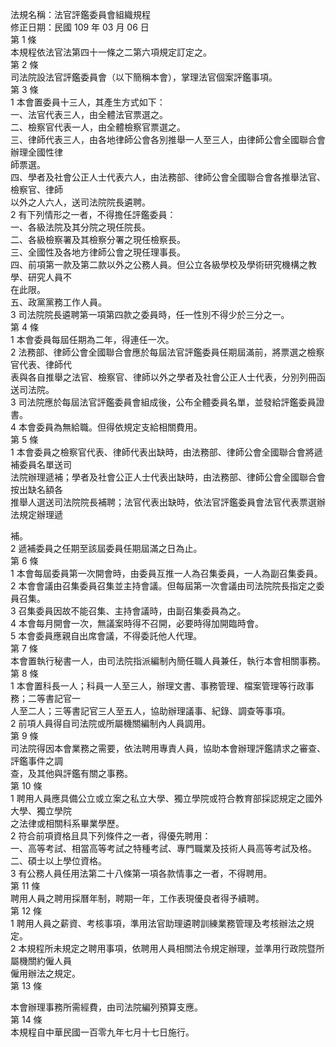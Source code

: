法規名稱：法官評鑑委員會組織規程  
修正日期：民國 109 年 03 月 06 日  
第 1 條  
本規程依法官法第四十一條之二第六項規定訂定之。  
第 2 條  
司法院設法官評鑑委員會（以下簡稱本會），掌理法官個案評鑑事項。  
第 3 條  
1 本會置委員十三人，其產生方式如下：  
一、法官代表三人，由全體法官票選之。  
二、檢察官代表一人，由全體檢察官票選之。  
三、律師代表三人，由各地律師公會各別推舉一人至三人，由律師公會全國聯合會辦理全國性律  
師票選。  
四、學者及社會公正人士代表六人，由法務部、律師公會全國聯合會各推舉法官、檢察官、律師  
以外之人六人，送司法院院長遴聘。  
2 有下列情形之一者，不得擔任評鑑委員：  
一、各級法院及其分院之現任院長。  
二、各級檢察署及其檢察分署之現任檢察長。  
三、全國性及各地方律師公會之現任理事長。  
四、前項第一款及第二款以外之公務人員。但公立各級學校及學術研究機構之教學、研究人員不  
在此限。  
五、政黨黨務工作人員。  
3 司法院院長遴聘第一項第四款之委員時，任一性別不得少於三分之一。  
第 4 條  
1 本會委員每屆任期為二年，得連任一次。  
2 法務部、律師公會全國聯合會應於每屆法官評鑑委員任期屆滿前，將票選之檢察官代表、律師代  
表與各自推舉之法官、檢察官、律師以外之學者及社會公正人士代表，分別列冊函送司法院。  
3 司法院應於每屆法官評鑑委員會組成後，公布全體委員名單，並發給評鑑委員證書。  
4 本會委員為無給職。但得依規定支給相關費用。  
第 5 條  
1 本會委員之檢察官代表、律師代表出缺時，由法務部、律師公會全國聯合會將遞補委員名單送司  
法院辦理遞補；學者及社會公正人士代表出缺時，由法務部、律師公會全國聯合會按出缺名額各  
推舉人選送司法院院長補聘；法官代表出缺時，依法官評鑑委員會法官代表票選辦法規定辦理遞  


補。  
2 遞補委員之任期至該屆委員任期屆滿之日為止。  
第 6 條  
1 本會每屆委員第一次開會時，由委員互推一人為召集委員，一人為副召集委員。  
2 本會會議由召集委員召集並主持會議。但每屆第一次會議由司法院院長指定之委員召集。  
3 召集委員因故不能召集、主持會議時，由副召集委員為之。  
4 本會每月開會一次，無議案時得不召開，必要時得加開臨時會。  
5 本會委員應親自出席會議，不得委託他人代理。  
第 7 條  
本會置執行秘書一人，由司法院指派編制內簡任職人員兼任，執行本會相關事務。  
第 8 條  
1 本會置科長一人；科員一人至三人，辦理文書、事務管理、檔案管理等行政事務；二等書記官一  
人至二人；三等書記官三人至五人，協助辦理議事、紀錄、調查等事項。  
2 前項人員得自司法院或所屬機關編制內人員調用。  
第 9 條  
司法院得因本會業務之需要，依法聘用專責人員，協助本會辦理評鑑請求之審查、評鑑事件之調  
查，及其他與評鑑有關之事務。  
第 10 條  
1 聘用人員應具備公立或立案之私立大學、獨立學院或符合教育部採認規定之國外大學、獨立學院  
之法律或相關科系畢業學歷。  
2 符合前項資格且具下列條件之一者，得優先聘用：  
一、高等考試、相當高等考試之特種考試、專門職業及技術人員高等考試及格。  
二、碩士以上學位資格。  
3 有公務人員任用法第二十八條第一項各款情事之一者，不得聘用。  
第 11 條  
聘用人員之聘用採曆年制，聘期一年，工作表現優良者得予續聘。  
第 12 條  
1 聘用人員之薪資、考核事項，準用法官助理遴聘訓練業務管理及考核辦法之規定。  
2 本規程所未規定之聘用事項，依聘用人員相關法令規定辦理，並準用行政院暨所屬機關約僱人員  
僱用辦法之規定。  
第 13 條  


本會辦理事務所需經費，由司法院編列預算支應。  
第 14 條  
本規程自中華民國一百零九年七月十七日施行。  


